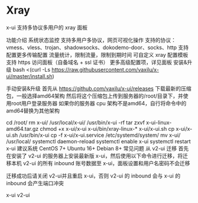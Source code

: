 # Xray
x-ui
支持多协议多用户的 xray 面板

功能介绍
系统状态监控
支持多用户多协议，网页可视化操作
支持的协议：vmess、vless、trojan、shadowsocks、dokodemo-door、socks、http
支持配置更多传输配置
流量统计，限制流量，限制到期时间
可自定义 xray 配置模板
支持 https 访问面板（自备域名 + ssl 证书）
更多高级配置项，详见面板
安装&升级
bash <(curl -Ls https://raw.githubusercontent.com/vaxilu/x-ui/master/install.sh)

手动安装&升级
首先从 https://github.com/vaxilu/x-ui/releases 下载最新的压缩包，一般选择amd64架构
然后将这个压缩包上传到服务器的/root/目录下，并使用root用户登录服务器
如果你的服务器 cpu 架构不是amd64，自行将命令中的amd64替换为其他架构

cd /root/
rm x-ui/ /usr/local/x-ui/ /usr/bin/x-ui -rf
tar zxvf x-ui-linux-amd64.tar.gz
chmod +x x-ui/x-ui x-ui/bin/xray-linux-* x-ui/x-ui.sh
cp x-ui/x-ui.sh /usr/bin/x-ui
cp -f x-ui/x-ui.service /etc/systemd/system/
mv x-ui/ /usr/local/
systemctl daemon-reload
systemctl enable x-ui
systemctl restart x-ui
建议系统
CentOS 7+
Ubuntu 16+
Debian 8+
常见问题
从 v2-ui 迁移
首先在安装了 v2-ui 的服务器上安装最新版 x-ui，然后使用以下命令进行迁移，将迁移本机 v2-ui 的所有 inbound 账号数据至 x-ui，面板设置和用户名密码不会迁移

迁移成功后请关闭 v2-ui并且重启 x-ui，否则 v2-ui 的 inbound 会与 x-ui 的 inbound 会产生端口冲突

x-ui v2-ui
